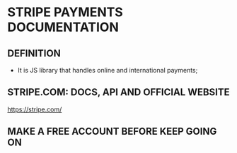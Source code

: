 # STRIPE PAYMENTS DOCUMENTATION

## DEFINITION
- It is JS library that handles online and international payments;

## STRIPE.COM: DOCS, API AND OFFICIAL WEBSITE
https://stripe.com/

## MAKE A FREE ACCOUNT BEFORE KEEP GOING ON